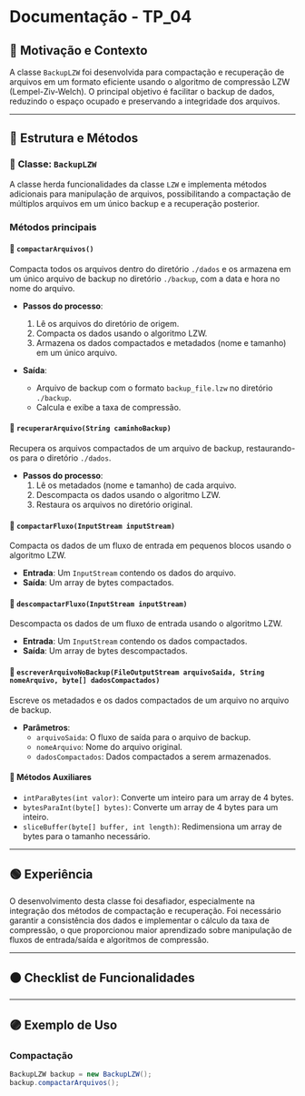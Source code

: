 # Documentação - TP_04  

## 🔴 Motivação e Contexto  
A classe `BackupLZW` foi desenvolvida para compactação e recuperação de arquivos em um formato eficiente usando o algoritmo de compressão LZW (Lempel-Ziv-Welch). O principal objetivo é facilitar o backup de dados, reduzindo o espaço ocupado e preservando a integridade dos arquivos.

---

## 🔵 Estrutura e Métodos  

### 🔵 **Classe: `BackupLZW`**  
A classe herda funcionalidades da classe `LZW` e implementa métodos adicionais para manipulação de arquivos, possibilitando a compactação de múltiplos arquivos em um único backup e a recuperação posterior.

### **Métodos principais**  

#### 🔹 `compactarArquivos()`  
Compacta todos os arquivos dentro do diretório `./dados` e os armazena em um único arquivo de backup no diretório `./backup`, com a data e hora no nome do arquivo.

- **Passos do processo**:
  1. Lê os arquivos do diretório de origem.
  2. Compacta os dados usando o algoritmo LZW.
  3. Armazena os dados compactados e metadados (nome e tamanho) em um único arquivo.

- **Saída**:
  - Arquivo de backup com o formato `backup_file.lzw` no diretório `./backup`.
  - Calcula e exibe a taxa de compressão.

#### 🔹 `recuperarArquivo(String caminhoBackup)`  
Recupera os arquivos compactados de um arquivo de backup, restaurando-os para o diretório `./dados`.

- **Passos do processo**:
  1. Lê os metadados (nome e tamanho) de cada arquivo.
  2. Descompacta os dados usando o algoritmo LZW.
  3. Restaura os arquivos no diretório original.

#### 🔹 `compactarFluxo(InputStream inputStream)`  
Compacta os dados de um fluxo de entrada em pequenos blocos usando o algoritmo LZW.

- **Entrada**: Um `InputStream` contendo os dados do arquivo.  
- **Saída**: Um array de bytes compactados.

#### 🔹 `descompactarFluxo(InputStream inputStream)`  
Descompacta os dados de um fluxo de entrada usando o algoritmo LZW.

- **Entrada**: Um `InputStream` contendo os dados compactados.  
- **Saída**: Um array de bytes descompactados.

#### 🔹 `escreverArquivoNoBackup(FileOutputStream arquivoSaida, String nomeArquivo, byte[] dadosCompactados)`  
Escreve os metadados e os dados compactados de um arquivo no arquivo de backup.

- **Parâmetros**:
  - `arquivoSaida`: O fluxo de saída para o arquivo de backup.
  - `nomeArquivo`: Nome do arquivo original.
  - `dadosCompactados`: Dados compactados a serem armazenados.

#### 🔹 Métodos Auxiliares  
- `intParaBytes(int valor)`: Converte um inteiro para um array de 4 bytes.  
- `bytesParaInt(byte[] bytes)`: Converte um array de 4 bytes para um inteiro.  
- `sliceBuffer(byte[] buffer, int length)`: Redimensiona um array de bytes para o tamanho necessário.

---

## 🟢 Experiência  
O desenvolvimento desta classe foi desafiador, especialmente na integração dos métodos de compactação e recuperação. Foi necessário garantir a consistência dos dados e implementar o cálculo da taxa de compressão, o que proporcionou maior aprendizado sobre manipulação de fluxos de entrada/saída e algoritmos de compressão.

---

## 🟠 Checklist de Funcionalidades  

---

## 🟣 Exemplo de Uso  

### Compactação  
```java
BackupLZW backup = new BackupLZW();
backup.compactarArquivos();
